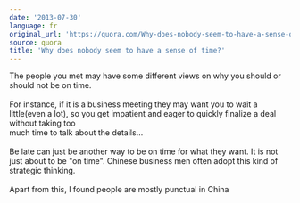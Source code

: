 ```yaml
---
date: '2013-07-30'
language: fr
original_url: 'https://quora.com/Why-does-nobody-seem-to-have-a-sense-of-time/answer/Clément-Renaud'
source: quora
title: 'Why does nobody seem to have a sense of time?'
---
```


The people you met may have some different views on why you should or
should not be on time.\
\
For instance, if it is a business meeting they may want you to wait a
little(even a lot), so you get impatient and eager to quickly finalize a
deal without taking too\
much time to talk about the details\...\
\
Be late can just be another way to be on time for what they want. It is
not just about to be \"on time\". Chinese business men often adopt this
kind of strategic thinking.\
\
Apart from this, I found people are mostly punctual in China
